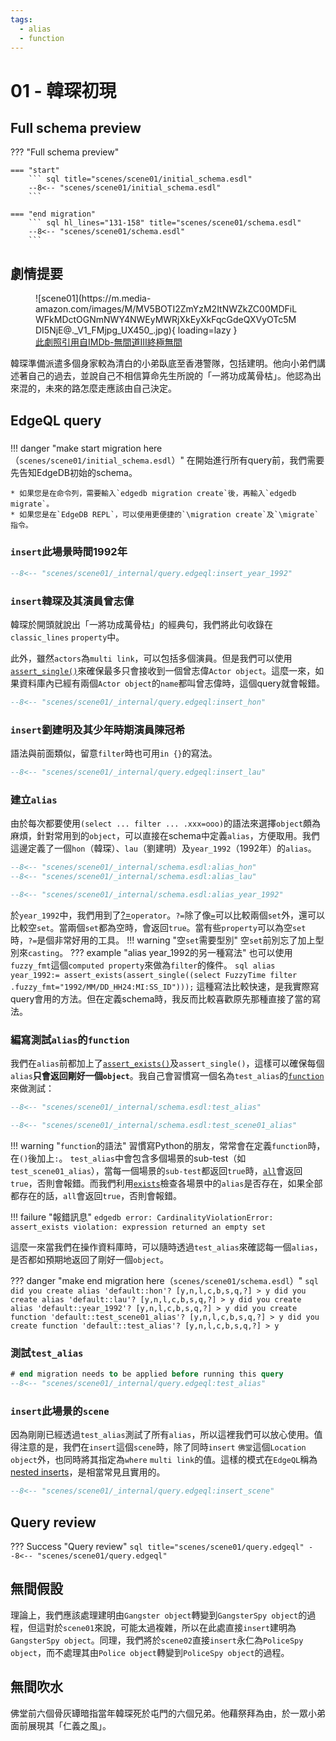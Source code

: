 ```yaml
---
tags:
  - alias
  - function
---
```


# 01 - 韓琛初現

## Full schema preview
??? "Full schema preview"

    === "start"
        ``` sql title="scenes/scene01/initial_schema.esdl"
        --8<-- "scenes/scene01/initial_schema.esdl"
        ```

    === "end migration" 
        ``` sql hl_lines="131-158" title="scenes/scene01/schema.esdl"
        --8<-- "scenes/scene01/schema.esdl"
        ```
## 劇情提要
<figure markdown>
![scene01](https://m.media-amazon.com/images/M/MV5BOTI2ZmYzM2ItNWZkZC00MDFiLWFkMDctOGNmNWY4NWEyMWRjXkEyXkFqcGdeQXVyOTc5MDI5NjE@._V1_FMjpg_UX450_.jpg){ loading=lazy }
  <figcaption><a href="https://www.imdb.com/title/tt0374339/mediaindex">此劇照引用自IMDb-無間道Ⅲ終極無間</a></figcaption>
</figure>

韓琛準備派遣多個身家較為清白的小弟臥底至香港警隊，包括建明。他向小弟們講述著自己的過去，並說自己不相信算命先生所說的「一將功成萬骨枯」。他認為出來混的，未來的路怎麼走應該由自己決定。

## EdgeQL query

###
!!! danger "make start migration here（`scenes/scene01/initial_schema.esdl`）"
    在開始進行所有query前，我們需要先告知EdgeDB初始的schema。

    * 如果您是在命令列，需要輸入`edgedb migration create`後，再輸入`edgedb migrate`。
    * 如果您是在`EdgeDB REPL`，可以使用更便捷的`\migration create`及`\migrate`指令。

### `insert`此場景時間1992年
``` sql title="scenes/scene01/query.edgeql"
--8<-- "scenes/scene01/_internal/query.edgeql:insert_year_1992"
```

### `insert`韓琛及其演員曾志偉
韓琛於開頭就說出「一將功成萬骨枯」的經典句，我們將此句收錄在`classic_lines` `property`中。

此外，雖然`actors`為`multi link`，可以包括多個演員。但是我們可以使用[`assert_single()`](https://www.edgedb.com/docs/stdlib/set#function::std::assert_single)來確保最多只會接收到一個曾志偉`Actor object`。這麼一來，如果資料庫內已經有兩個`Actor object`的`name`都叫曾志偉時，這個query就會報錯。
``` sql title="scenes/scene01/query.edgeql"
--8<-- "scenes/scene01/_internal/query.edgeql:insert_hon"
```
### `insert`劉建明及其少年時期演員陳冠希
語法與前面類似，留意`filter`時也可用`in {}`的寫法。
``` sql title="scenes/scene01/query.edgeql"
--8<-- "scenes/scene01/_internal/query.edgeql:insert_lau"
```

### 建立`alias`
由於每次都要使用`(select ... filter ... .xxx=ooo)`的語法來選擇`object`頗為麻煩，針對常用到的`object`，可以直接在schema中定義`alias`，方便取用。我們這邊定義了一個`hon`（韓琛）、`lau`（劉建明）及`year_1992`（1992年）的`alias`。
``` sql title="scenes/scene01/schema.esdl"
--8<-- "scenes/scene01/_internal/schema.esdl:alias_hon"
--8<-- "scenes/scene01/_internal/schema.esdl:alias_lau"

--8<-- "scenes/scene01/_internal/schema.esdl:alias_year_1992"
```
於`year_1992`中，我們用到了[?=](https://www.edgedb.com/docs/stdlib/generic#operator::coaleq)`operator`。`?=`除了像[`=`](https://www.edgedb.com/docs/stdlib/generic#operator::eq)可以比較兩個`set`外，還可以比較空`set`。當兩個`set`都為空時，會返回`true`。當有些`property`可以為空`set`時，`?=`是個非常好用的工具。
!!! warning "空`set`需要型別"
    空`set`前別忘了加上型別來`casting`。
??? example "alias year_1992的另一種寫法"
    也可以使用`fuzzy_fmt`這個`computed property`來做為`filter`的條件。
    ``` sql
    alias year_1992:= assert_exists(assert_single((select FuzzyTime filter .fuzzy_fmt="1992/MM/DD_HH24:MI:SS_ID")));
    ```
    這種寫法比較快速，是我實際寫query會用的方法。但在定義schema時，我反而比較喜歡原先那種直接了當的寫法。



### 編寫測試`alias`的`function` 
我們在`alias`前都加上了[`assert_exists()`](https://www.edgedb.com/docs/stdlib/set#function::std::assert_exists)及`assert_single()`，這樣可以確保每個`alias`**只會返回剛好一個`object`**。我自己會習慣寫一個名為`test_alias`的[`function`](https://www.edgedb.com/docs/datamodel/functions)來做測試：
``` sql title="scenes/scene01/schema.esdl"
--8<-- "scenes/scene01/_internal/schema.esdl:test_alias"

--8<-- "scenes/scene01/_internal/schema.esdl:test_scene01_alias"
```
!!! warning "`function`的語法"
    習慣寫Python的朋友，常常會在定義`function`時，在`()`後加上`:`。
`test_alias`中會包含多個場景的sub-test（如`test_scene01_alias`），當每一個場景的`sub-test`都返回`true`時，[`all`](https://www.edgedb.com/docs/stdlib/set#function::std::all)會返回`true`，否則會報錯。而我們利用[`exists`](https://www.edgedb.com/docs/stdlib/set#operator::exists)檢查各場景中的`alias`是否存在，如果全部都存在的話，`all`會返回`true`，否則會報錯。

!!! failure "報錯訊息"
    ```
    edgedb error: CardinalityViolationError: assert_exists violation: expression returned an empty set
    ```

這麼一來當我們在操作資料庫時，可以隨時透過`test_alias`來確認每一個`alias`，是否都如預期地返回了剛好一個`object`。

??? danger "make end migration here（`scenes/scene01/schema.esdl`）"
    ``` sql
    did you create alias 'default::hon'? [y,n,l,c,b,s,q,?]
    > y
    did you create alias 'default::lau'? [y,n,l,c,b,s,q,?]
    > y
    did you create alias 'default::year_1992'? [y,n,l,c,b,s,q,?]
    > y
    did you create function 'default::test_scene01_alias'? [y,n,l,c,b,s,q,?]
    > y
    did you create function 'default::test_alias'? [y,n,l,c,b,s,q,?]
    > y
    ```

### 測試`test_alias`
``` sql title="scenes/scene01/query.edgeql"
# end migration needs to be applied before running this query
--8<-- "scenes/scene01/_internal/query.edgeql:test_alias"
```

### `insert`此場景的`scene`
因為剛剛已經透過`test_alias`測試了所有`alias`，所以這裡我們可以放心使用。值得注意的是，我們在`insert`這個`scene`時，除了同時`insert` `佛堂`這個`Location` `object`外，也同時將其指定為`where` `multi link`的值。這樣的模式在`EdgeQL`稱為[nested inserts](https://www.edgedb.com/docs/edgeql/insert#nested-inserts)，是相當常見且實用的。

``` sql title="scenes/scene01/query.edgeql"
--8<-- "scenes/scene01/_internal/query.edgeql:insert_scene"
```

## Query review
??? Success "Query review"
    ``` sql title="scenes/scene01/query.edgeql"
    --8<-- "scenes/scene01/query.edgeql"
    ```

## 無間假設
理論上，我們應該處理建明由`Gangster object`轉變到`GangsterSpy object`的過程，但這對於`scene01`來說，可能太過複雜，所以在此處直接`insert`建明為`GangsterSpy object`。同理，我們將於`scene02`直接`insert`永仁為`PoliceSpy object`，而不處理其由`Police object`轉變到`PoliceSpy object`的過程。

## 無間吹水
佛堂前六個骨灰罈暗指當年韓琛死於屯門的六個兄弟。他藉祭拜為由，於一眾小弟面前展現其「仁義之風」。

